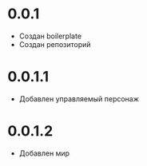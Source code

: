 # 0.0.1 #
- Создан boilerplate
- Создан репозиторий

# 0.0.1.1 #
- Добавлен управляемый персонаж

# 0.0.1.2 #
- Добавлен мир 
